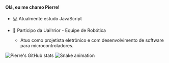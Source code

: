 #### Olá, eu me chamo Pierre!

- 💻 Atualmente estudo JavaScript
- 🤖 Participo da Uai!rrior - Equipe de Robótica

     + Atuo como projetista eletrônico e com 
     desenvolvimento de software para microcontroladores.
  
  
  
![Pierre's GitHub stats](https://github-readme-stats.vercel.app/api?username=pierregraciano&theme=codeSTACKr&show_icons=true)
![Snake animation](https://github.com/pierregraciano/pierregraciano/blob/output/github-contribution-grid-snake.svg)

